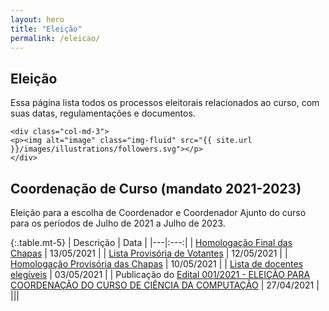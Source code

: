 ```yaml
---
layout: hero
title: "Eleição"
permalink: /eleicao/
---
```


<div class="row align-items-center pt-2 pt-lg-5 mb-5">
    <div class="col-md-9">
    <h2>Eleição</h2>
    <p class="lead">Essa página lista todos os processos eleitorais relacionados ao curso, com suas datas, regulamentações e documentos.</p>
    </div>

    <div class="col-md-3">
    <p><img alt="image" class="img-fluid" src="{{ site.url }}/images/illustrations/followers.svg"></p>
    </div>
</div>


## Coordenação de Curso (mandato 2021-2023)

Eleição para a escolha de Coordenador e Coordenador Ajunto do curso para os períodos de Julho de 2021 a Julho de 2023.

{:.table.mt-5}
| Descrição  | Data  |
|---|:---:|
| [Homologação Final das Chapas](https://cdn.uffs.cc/computacao.ch/editais/CCCC-CH-001-2021/edital-CCCC-CH-001-2021-homologacao-final-chapas.pdf) | 13/05/2021  |
| [Lista Provisória de Votantes](https://cdn.uffs.cc/computacao.ch/editais/CCCC-CH-001-2021/edital-CCCC-CH-001-2021-lista-provisoria-votantes.pdf) | 12/05/2021  |
| [Homologação Provisória das Chapas](https://cdn.uffs.cc/computacao.ch/editais/CCCC-CH-001-2021/edital-CCCC-CH-001-2021-homologacao-provisoria-chapas.pdf) | 10/05/2021  |
| [Lista de docentes elegíveis](https://cdn.uffs.cc/computacao.ch/editais/CCCC-CH-001-2021/edital-CCCC-CH-001-2021-docentes-elegiveis.pdf) | 03/05/2021  |
| Publicação do [Edital 001/2021 - ELEIÇÃO PARA COORDENAÇÃO DO CURSO DE CIÊNCIA DA COMPUTAÇÃO](https://cdn.uffs.cc/computacao.ch/editais/CCCC-CH-001-2021/edital-CCCC-CH-001-2021.pdf) | 27/04/2021  |
|||
